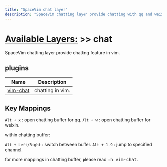 ```yaml
---
title: "SpaceVim chat layer"
description: "SpaceVim chatting layer provide chatting with qq and weixin in vim."
---
```


# [Available Layers:](../) >> chat

SpaceVim chatting layer provide chatting feature in vim.

## plugins


Name   | Description
----- | ------------------
[vim-chat](https://github.com/vim-chat/vim-chat) | chatting in vim.

## Key Mappings

`Alt + x` : open chatting buffer for qq.
`Alt + w` : open chatting buffer for weixin.

within chatting buffer:

`Alt + Left/Right` : switch between buffer.
`Alt + 1-9` : jump to specified channel.

for more mappings in chatting buffer, please read <kbd>:h vim-chat</kbd>.
